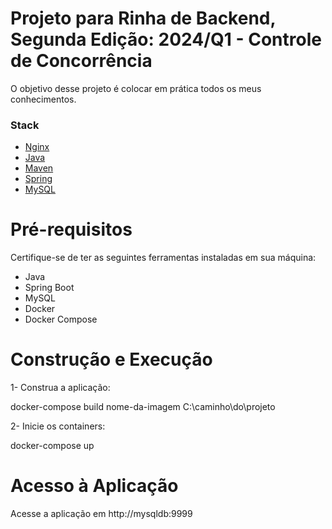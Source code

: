 # Projeto para Rinha de Backend, Segunda Edição: 2024/Q1 - Controle de Concorrência

O objetivo desse projeto é colocar em prática todos os meus conhecimentos.

### Stack
- [Nginx](https://www.nginx.com)
- [Java](https://www.java.com/pt-BR/)
- [Maven](https://www.maven.org/)
- [Spring](https://spring.io/)
- [MySQL](https://www.mysql.org)

# Pré-requisitos
Certifique-se de ter as seguintes ferramentas instaladas em sua máquina:

- Java
- Spring Boot
- MySQL
- Docker
- Docker Compose

# Construção e Execução

1- Construa a aplicação:

 docker-compose build nome-da-imagem C:\caminho\do\projeto

2- Inicie os containers:

 docker-compose up

# Acesso à Aplicação
Acesse a aplicação em http://mysqldb:9999